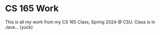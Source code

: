 # CS 165 Work

This is all my work from my CS 165 Class, Spring 2024 @ CSU. Class is in Java... (yuck)
